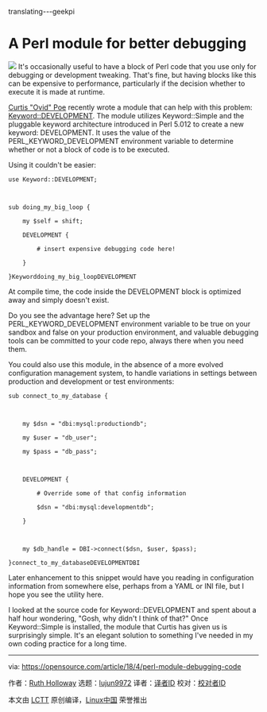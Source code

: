 translating---geekpi

A Perl module for better debugging
======

![](https://opensource.com/sites/default/files/styles/image-full-size/public/lead-images/annoyingbugs.png?itok=ywFZ99Gs)
It's occasionally useful to have a block of Perl code that you use only for debugging or development tweaking. That's fine, but having blocks like this can be expensive to performance, particularly if the decision whether to execute it is made at runtime.

[Curtis "Ovid" Poe][1] recently wrote a module that can help with this problem: [Keyword::DEVELOPMENT][2]. The module utilizes Keyword::Simple and the pluggable keyword architecture introduced in Perl 5.012 to create a new keyword: DEVELOPMENT. It uses the value of the PERL_KEYWORD_DEVELOPMENT environment variable to determine whether or not a block of code is to be executed.

Using it couldn't be easier:
```
use Keyword::DEVELOPMENT;

       

sub doing_my_big_loop {

    my $self = shift;

    DEVELOPMENT {

        # insert expensive debugging code here!

    }

}Keyworddoing_my_big_loopDEVELOPMENT

```

At compile time, the code inside the DEVELOPMENT block is optimized away and simply doesn't exist.

Do you see the advantage here? Set up the PERL_KEYWORD_DEVELOPMENT environment variable to be true on your sandbox and false on your production environment, and valuable debugging tools can be committed to your code repo, always there when you need them.

You could also use this module, in the absence of a more evolved configuration management system, to handle variations in settings between production and development or test environments:
```
sub connect_to_my_database {

       

    my $dsn = "dbi:mysql:productiondb";

    my $user = "db_user";

    my $pass = "db_pass";

   

    DEVELOPMENT {

        # Override some of that config information

        $dsn = "dbi:mysql:developmentdb";

    }

   

    my $db_handle = DBI->connect($dsn, $user, $pass);

}connect_to_my_databaseDEVELOPMENTDBI

```

Later enhancement to this snippet would have you reading in configuration information from somewhere else, perhaps from a YAML or INI file, but I hope you see the utility here.

I looked at the source code for Keyword::DEVELOPMENT and spent about a half hour wondering, "Gosh, why didn't I think of that?" Once Keyword::Simple is installed, the module that Curtis has given us is surprisingly simple. It's an elegant solution to something I've needed in my own coding practice for a long time.

--------------------------------------------------------------------------------

via: https://opensource.com/article/18/4/perl-module-debugging-code

作者：[Ruth Holloway][a]
选题：[lujun9972](https://github.com/lujun9972)
译者：[译者ID](https://github.com/译者ID)
校对：[校对者ID](https://github.com/校对者ID)

本文由 [LCTT](https://github.com/LCTT/TranslateProject) 原创编译，[Linux中国](https://linux.cn/) 荣誉推出

[a]:https://opensource.com/users/druthb
[1]:https://metacpan.org/author/OVID
[2]:https://metacpan.org/pod/release/OVID/Keyword-DEVELOPMENT-0.04/lib/Keyword/DEVELOPMENT.pm
